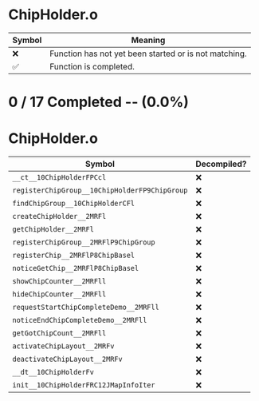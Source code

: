# ChipHolder.o
| Symbol | Meaning 
| ------------- | ------------- 
| :x: | Function has not yet been started or is not matching. 
| :white_check_mark: | Function is completed. 


# 0 / 17 Completed -- (0.0%)
# ChipHolder.o
| Symbol | Decompiled? |
| ------------- | ------------- |
| `__ct__10ChipHolderFPCcl` | :x: |
| `registerChipGroup__10ChipHolderFP9ChipGroup` | :x: |
| `findChipGroup__10ChipHolderCFl` | :x: |
| `createChipHolder__2MRFl` | :x: |
| `getChipHolder__2MRFl` | :x: |
| `registerChipGroup__2MRFlP9ChipGroup` | :x: |
| `registerChip__2MRFlP8ChipBasel` | :x: |
| `noticeGetChip__2MRFlP8ChipBasel` | :x: |
| `showChipCounter__2MRFll` | :x: |
| `hideChipCounter__2MRFll` | :x: |
| `requestStartChipCompleteDemo__2MRFll` | :x: |
| `noticeEndChipCompleteDemo__2MRFll` | :x: |
| `getGotChipCount__2MRFll` | :x: |
| `activateChipLayout__2MRFv` | :x: |
| `deactivateChipLayout__2MRFv` | :x: |
| `__dt__10ChipHolderFv` | :x: |
| `init__10ChipHolderFRC12JMapInfoIter` | :x: |
